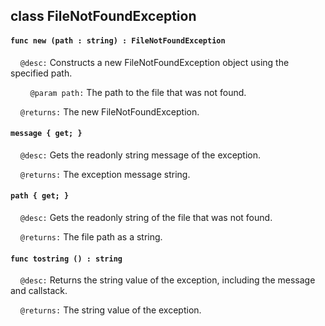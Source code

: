 ## class FileNotFoundException

#### ```func new (path : string) : FileNotFoundException```

&nbsp;&nbsp;&nbsp;&nbsp;```@desc:``` Constructs a new FileNotFoundException object using the specified path.

&nbsp;&nbsp;&nbsp;&nbsp;&nbsp;&nbsp;&nbsp;&nbsp;```@param path:``` The path to the file that was not found.

&nbsp;&nbsp;&nbsp;&nbsp;```@returns:``` The new FileNotFoundException.

#### ```message { get; }```

&nbsp;&nbsp;&nbsp;&nbsp;```@desc:``` Gets the readonly string message of the exception.

&nbsp;&nbsp;&nbsp;&nbsp;```@returns:``` The exception message string.

#### ```path { get; }```

&nbsp;&nbsp;&nbsp;&nbsp;```@desc:``` Gets the readonly string of the file that was not found.

&nbsp;&nbsp;&nbsp;&nbsp;```@returns:``` The file path as a string.

#### ```func tostring () : string```

&nbsp;&nbsp;&nbsp;&nbsp;```@desc:``` Returns the string value of the exception, including the message and callstack.

&nbsp;&nbsp;&nbsp;&nbsp;```@returns:``` The string value of the exception.

